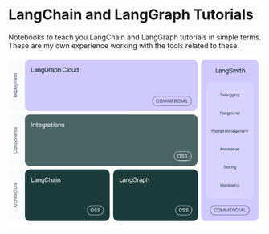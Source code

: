 # LangChain and LangGraph Tutorials
Notebooks to teach you LangChain and LangGraph tutorials in simple terms. These are my own experience working with the tools related to these.

![iamge](files/1.png)
